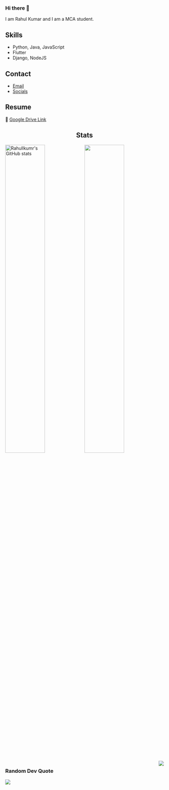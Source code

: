 ### Hi there 👋

I am Rahul Kumar and I am a MCA student.

## Skills
- Python, Java, JavaScript
- Flutter
- Django, NodeJS

## Contact
- [Email](mailto:kumarrahul771996@gmail.com)
- [Socials](https://bit.ly/m/codingrah)

## Resume
📃 [Google Drive Link](https://drive.google.com/a)

<!--

-->

<h2 align="center">Stats</h2>
<a href="http://www.github.com/Rahullkumr"><img src="https://github-readme-stats.vercel.app/api?username=Rahullkumr&show_icons=true&hide=&count_private=true&title_color=14b8a6&text_color=6366f1&icon_color=14b8a6&bg_color=0f172a&hide_border=true&show_icons=true" width="50%" alt="Rahullkumr's GitHub stats" /></a><a href="http://www.github.com/Rahullkumr"><img src="https://github-readme-streak-stats.herokuapp.com/?user=Rahullkumr&stroke=6366f1&background=0f172a&ring=14b8a6&fire=14b8a6&currStreakNum=6366f1&currStreakLabel=14b8a6&sideNums=6366f1&sideLabels=6366f1&dates=6366f1&hide_border=true" width="50%"/></a>

<a href="http://www.github.com/Rahullkumr" width="100%">
  <img align="right" src="https://github-readme-stats.vercel.app/api/top-langs/?username=Rahullkumr&show=dart&theme=tokyonight" />
</a>

### Random Dev Quote
![](https://quotes-github-readme.vercel.app/api?type=horizontal&theme=vue)
